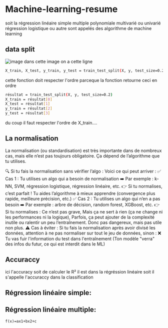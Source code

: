 # Machine-learning-resume
soit la régression linéaire simple multiple polynomiale multivarié ou univarié  régression logistique ou autre sont appelés des algorithme de machine learning 


## data split 
![image](https://github.com/user-attachments/assets/c09dbeb7-08a9-4e29-93a0-d20cfb3290dc)
dans cette image on a cette ligne 
```bash
X_train, X_test, y_train, y_test = train_test_split(X, y, test_size=0.2, random_state=42)
```
cette fonction doit respecter l'ordre parceque la fonction retourne ceci en ordre
```bash
résultat = train_test_split(X, y, test_size=0.2)
X_train = résultat[0]
X_test = résultat[1]
y_train = résultat[2]
y_test = résultat[3]
```
du coup il faut respecter l'ordre de X_train....

## La normalisation 
La normalisation (ou standardisation) est très importante dans de nombreux cas, mais elle n’est pas toujours obligatoire. Ça dépend de l’algorithme que tu utilises.

🔍 Si tu fais la normalisation sans vérifier l’algo :
Voici ce qui peut arriver :
✅ Cas 1 : Tu utilises un algo qui a besoin de normalisation
➡️ Par exemple : k-NN, SVM, régression logistique, régression linéaire, etc.
👉 Si tu normalises, c’est parfait ! Tu aides l’algorithme à mieux apprendre (convergence plus rapide, meilleure précision, etc.)
✅ Cas 2 : Tu utilises un algo qui n’en a pas besoin
➡️ Par exemple : arbre de décision, random forest, XGBoost, etc.
👉 Si tu normalises :
Ce n’est pas grave,
Mais ça ne sert à rien (ça ne change ni les performances ni la logique),
Parfois, ça peut ajouter de la complexité inutile ou ralentir un peu l’entraînement.
Donc pas dangereux, mais pas utile non plus.
⚠️ Cas à éviter :
Si tu fais la normalisation après avoir divisé les données, attention à ne pas normaliser sur tout le jeu de données, sinon :
❌ Tu vas fuir l'information du test dans l'entraînement
(Ton modèle "verra" des infos du futur, ce qui est interdit dans le ML)









## Accuraccy
ici l'accuracy soit de calculer le R² il est dans la régréssion linéaire 
soit il s'appelle l'accuraccy dans la classification
## Régression linéaire simple:



## Régression linéaire multiple:
```
f(x)=ax1+bx2+c
```
